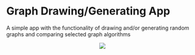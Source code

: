 # Graph Drawing/Generating App
A simple app with the functionality of drawing and/or generating random graphs and comparing selected graph algorithms

<p align="center">
  <img src="https://i.imgur.com/iBpfHNG.png" />
</p>
